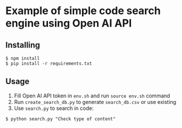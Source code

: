 # Example of simple code search engine using Open AI API

## Installing

```
$ npm install
$ pip install -r requirements.txt
```

## Usage

1. Fill Open AI API token in `env.sh` and run `source env.sh` command
2. Run `create_search_db.py` to generate `search_db.csv` or use existing
3. Use `search.py` to search in code:

```
$ python search.py "Check type of content"
```
